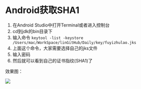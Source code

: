 # Android获取SHA1



1. 在Android Studio中打开Terminal或者进入控制台
2. cd到jdk的bin目录下
3. 输入命令 ``keytool -list -keystore /Users/mac/WorkSpace/linGitHub/Daily/key/fuyizhulao.jks``
4. 上面这个命令，大家需要选择自己的jks文件
5. 输入密码
6. 然后就可以看到自己的证书指纹(SHA1)了


效果图：


![](https://ws1.sinaimg.cn/large/006tNbRwly1fh96jjtx73j31dk0q2gnw.jpg)